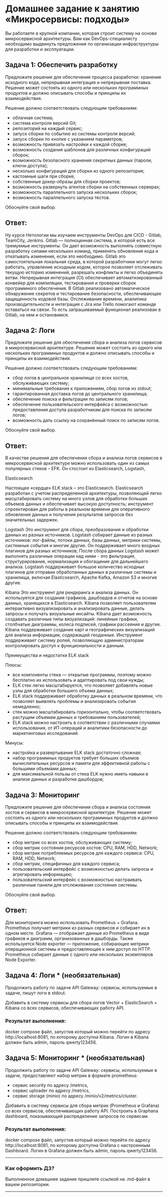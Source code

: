 # Домашнее задание к занятию «Микросервисы: подходы»

Вы работаете в крупной компании, которая строит систему на основе микросервисной архитектуры.
Вам как DevOps-специалисту необходимо выдвинуть предложение по организации инфраструктуры для разработки и эксплуатации.


## Задача 1: Обеспечить разработку

Предложите решение для обеспечения процесса разработки: хранение исходного кода, непрерывная интеграция и непрерывная поставка. 
Решение может состоять из одного или нескольких программных продуктов и должно описывать способы и принципы их взаимодействия.

Решение должно соответствовать следующим требованиям:
- облачная система;
- система контроля версий Git;
- репозиторий на каждый сервис;
- запуск сборки по событию из системы контроля версий;
- запуск сборки по кнопке с указанием параметров;
- возможность привязать настройки к каждой сборке;
- возможность создания шаблонов для различных конфигураций сборок;
- возможность безопасного хранения секретных данных (пароли, ключи доступа);
- несколько конфигураций для сборки из одного репозитория;
- кастомные шаги при сборке;
- собственные докер-образы для сборки проектов;
- возможность развернуть агентов сборки на собственных серверах;
- возможность параллельного запуска нескольких сборок;
- возможность параллельного запуска тестов.

Обоснуйте свой выбор.

## Ответ: ##

Ну курсе Нетологии мы изучаем инструменты DevOps для CICD - Gitlab, TeamCity, Jenkins. Gitlab — полноценная система, в которой есть все тремуемые инструменты.
Он дает возможность выполнять совместную разработку силами нескольких команд, применять обновления кода и откатывать изменения, если это необходимо.
Gitlab это самостоятельная локальная среда, в которой разработчики могут легко работать, управление исходным кодом, которое позволяет отслеживать текущую историю изменений, разрешать конфликты и легко объединять ветви.
Непрерывная интеграция (CI) обеспечивает автоматизированный конвейер для компиляции, тестирования и проверки сборок программного обеспечения.
В Gitlab реализовано автоматическое обнаружение секретов и тестирование безопасности, обеспечивающее защищенность кодовой базы. Отслеживание времени, аналитика производительности и интеграция с Jira или Trello помогают команде оставаться на связи.
То есть запрашиваемый функционал реализован в Gitlab, на нем и остановимся.

## Задача 2: Логи

Предложите решение для обеспечения сбора и анализа логов сервисов в микросервисной архитектуре.
Решение может состоять из одного или нескольких программных продуктов и должно описывать способы и принципы их взаимодействия.

Решение должно соответствовать следующим требованиям:
- сбор логов в центральное хранилище со всех хостов, обслуживающих систему;
- минимальные требования к приложениям, сбор логов из stdout;
- гарантированная доставка логов до центрального хранилища;
- обеспечение поиска и фильтрации по записям логов;
- обеспечение пользовательского интерфейса с возможностью предоставления доступа разработчикам для поиска по записям логов;
- возможность дать ссылку на сохранённый поиск по записям логов.

Обоснуйте свой выбор.

## Ответ: ##

В качестве решения для обеспечения сбора и анализа логов сервисов в микросервисной архитектуре можно использовать один из самых популярных стеков – ЕFK.
Он стостоит из Elasticsearch, Logstash, 

Elasticsearch

Настоящее «сердце» ELK stack – это Elasticsearch. Elasticsearch разработан с учетом распределенной архитектуры, позволяющей легко масштабировать систему на много узлов для обработки больших объемов данных и обеспечивает высокую доступность; инструмент спроектирован для работы в реальном времени для оперативного обновления данных и получения результатов запросов без значительных задержек.

Logstash
Это инструмент для сбора, преобразования и обработки данных из разных источников. Logstash собирает данные из разных источников: лог-файлы, потоки данных, базы данных, метрики системы, системные события и многие другие. Он поддерживает много входных плагинов для разных источников; После сбора данных Logstash может выполнять различные операции над ними -  это фильтрация, структурирование, нормализация и обогащение для дальнейшего анализа. Logstash поддерживает большое количество исходных плагинов для отправки обработанных данных в различные системы и хранилища, включая Elasticsearch, Apache Kafka, Amazon S3 и многие другие. 

Kibana
Это инструмент для рендеринга и анализа данных. Он используется для создания графиков, дашбордов и отчетов на основе данных, хранящихся в Elasticsearch. Kibana позволяет пользователям интерактивно визуализировать и анализировать данные, делать запросы и получать визуальные инсайты.
Kibana дает возможность создавать различные типы визуализаций: линейные графики, столбчатые диаграммы, колеса подписей, графики рассеяния и другие. Kibana поддерживает создание карт и географических визуализаций для анализа информации, содержащей геоданные. Инструмент поддерживает систему ролей, позволяющую администраторам контролировать доступ к функциональности и данным.

Преимущества и недостатки ELK stack

Плюсы:
- все компоненты стека — открытые программы, поэтому можно бесплатно их использовать и адаптировать под свои нужды;
- ELK стек легко масштабируется, что позволяет добавлять новые узлы для обработки большего объема данных;
- ELK stack поддерживает обработку данных в реальном времени, что позволяет выявлять проблемы и анализировать события немедленно;
- стек можно масштабировать горизонтально, чтобы соответствовать растущим объемам данных и требованиям пользователей;
- ELK stack можно настроить в соответствии с различными случаями использования, от ИТ-операций и аналитики безопасности до маркетинговых исследований.

Минусы:
- настройка и развертывание ELK stack достаточно сложная;
- набор программных продуктов требует больших объемов вычислительных ресурсов и памяти для эффективной работы с большими объемами данных;
- для максимальной пользы от стека ELK нужно иметь навыки в анализе данных и разработке дашбордов;




## Задача 3: Мониторинг

Предложите решение для обеспечения сбора и анализа состояния хостов и сервисов в микросервисной архитектуре.
Решение может состоять из одного или нескольких программных продуктов и должно описывать способы и принципы их взаимодействия.

Решение должно соответствовать следующим требованиям:
- сбор метрик со всех хостов, обслуживающих систему;
- сбор метрик состояния ресурсов хостов: CPU, RAM, HDD, Network;
- сбор метрик потребляемых ресурсов для каждого сервиса: CPU, RAM, HDD, Network;
- сбор метрик, специфичных для каждого сервиса;
- пользовательский интерфейс с возможностью делать запросы и агрегировать информацию;
- пользовательский интерфейс с возможностью настраивать различные панели для отслеживания состояния системы.

Обоснуйте свой выбор.

## Ответ: ##


Для мониторинга можно использовать Prometheus + Grafana.
Prometheus получает метрики из разных сервисов и собирает их в одном месте. Grafana — отображает данные из Prometheus в виде графиков и диаграмм, организованных в дашборды.
Также используется Node exporter — приложение, собирающее метрики операционной системы и предоставляющее к ним доступ по HTTP. Prometheus собирает данные с одного или нескольких экземпляров Node Exporter.


## Задача 4: Логи * (необязательная)

Продолжить работу по задаче API Gateway: сервисы, используемые в задаче, пишут логи в stdout. 

Добавить в систему сервисы для сбора логов Vector + ElasticSearch + Kibana со всех сервисов, обеспечивающих работу API.

### Результат выполнения: 

docker compose файл, запустив который можно перейти по адресу http://localhost:8081, по которому доступна Kibana.
Логин в Kibana должен быть admin, пароль qwerty123456.


## Задача 5: Мониторинг * (необязательная)

Продолжить работу по задаче API Gateway: сервисы, используемые в задаче, предоставляют набор метрик в формате prometheus:

- сервис security по адресу /metrics,
- сервис uploader по адресу /metrics,
- сервис storage (minio) по адресу /minio/v2/metrics/cluster.

Добавить в систему сервисы для сбора метрик (Prometheus и Grafana) со всех сервисов, обеспечивающих работу API.
Построить в Graphana dashboard, показывающий распределение запросов по сервисам.

### Результат выполнения: 

docker compose файл, запустив который можно перейти по адресу http://localhost:8081, по которому доступна Grafana с настроенным Dashboard.
Логин в Grafana должен быть admin, пароль qwerty123456.

---

### Как оформить ДЗ?

Выполненное домашнее задание пришлите ссылкой на .md-файл в вашем репозитории.

---
